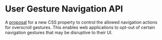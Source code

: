 # User Gesture Navigation API

A [proposal](https://majido.github.io/user-gesture-nav-proposal) for a new CSS
property to control the allowed navigation actions for overscroll gestures. This
enables web applications to opt-out of certain navigation gestures that may be
disruptive to their UI.
